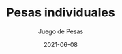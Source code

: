 ---
date: '2021-06-08'
title: Pesas individuales
subtitle: Juego de Pesas
image: https://lh3.googleusercontent.com/3D_ZVC8B1sttr__isYHzT9JKQJppbOp_gHYAO9-drvQLUBjWAr6IOd-Edcg4JgHTjR66i56dIqh1QEXnS2u9i8J-raNGSV3BIXVuWFkt3WGPyIVMgye3OeQizzYgt1Cpk2efJmaYmTA=w2400
price: $ 20.000
weight: 20
description: Juego de pesas tipo mancuernas de 1, 2 y 3 Kg, antideslizantes y ergonomicas. Incluye pedestal
link: 
exclude: false
---
